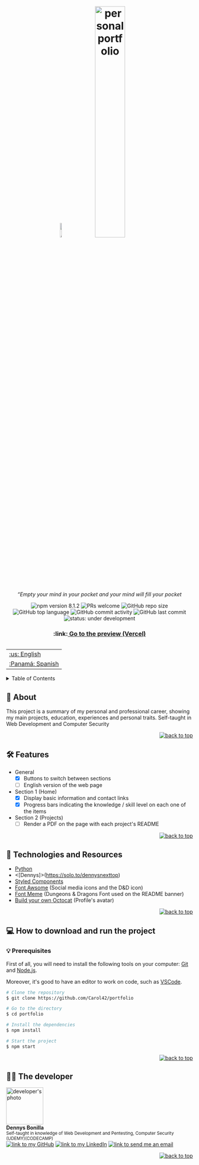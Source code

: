 <!DOCTYPE html>
<html lang="en">
<head>
    <meta charset="UTF-8">
    <meta http-equiv="X-UA-Compatible" content="IE=edge">
    <meta name="viewport" content="width=device-width, initial-scale=1.0">
    <title>My Personal Portfolio</title></titley >
</head>
<div id="top"></div>
<h1 align='center'>
    <img src='logo.2.jpg' width='10%' alt='octocat'>
    <img src='logo.3.jpg' width='40%' alt='personal portfolio'>
</h1>
<p align="center"><i>“Empty your mind in your pocket and your mind will fill your pocket</i> </p>

<div align="center">
    <img src="https://img.shields.io/static/v1?label=npm&message=v8.1.2&color=CB3837&style=plastic&logo=npm" alt="npm version 8.1.2" />
    <img src="https://img.shields.io/static/v1?label=PRs&message=welcome&color=339933&style=plastic&logo=" alt="PRs welcome" />
    <img alt="GitHub repo size" src="https://img.shields.io/github/repo-size/Carol42/portfolio?color=181717&logo=github&style=plastic&logoColor=181717">
    <img alt="GitHub top language" src="https://img.shields.io/github/languages/top/Carol42/portfolio?color=%23F7DF1E&logo=javascript&style=plastic">
    <img alt="GitHub commit activity" src="https://img.shields.io/github/commit-activity/m/Carol42/portfolio?&style=plastic&color=F05032&logo=git">
    <img alt="GitHub last commit" src="https://img.shields.io/github/last-commit/Carol42/portfolio?color=F05032&logo=git&logoColor&style=plastic">
    <img src="https://img.shields.io/static/v1?label=🚧 status&message=under development&color=FDD23F&style=plastic&logo=" alt="status: under development"/>
</div>


<h3 align='center'>:link:<a href='https://www.amazon.com/gp/profile/amzn1.account.AGYJHO6HKH6SH2HUUECLBTEGE4GA?ie=UTF8&language=es&ref_=ya_mb_l_prf' target='_blank'> Go to the preview (Vercel)</a></h3>

<table align="right">
 <tr><td><a href="https://github.com/Carol42/portfolio/blob/main/README-en.md">:us: English</a></td></tr>
 <tr><td><a href="https://github.com/Carol42/portfolio/blob/main/README.md">:Panamá: Spanish</a></td></tr>
</table>
<!--
<h4 align="center">:brazil: <a href="./README.md">Ir para a versão em Português deste README »</a>
</h4>
-->
<details>
    <summary>Table of Contents</summary>
    <ol>
        <li><a href="#pushpin-about">About</a></li>
        <li><a href="#hammer_and_wrench-features">Features</a></li>
        <li><a href="#wrench-technologies-and-resources">Technologies and Resources</a></li>
        <li><a href="#computer-how-to-download-and-run-the-project">How to download and run the project</a>
            <ul>
                <li><a href="#bulb-prerequisites">Prerequisites</a></li>
            </ul>
        </li>
        <li><a href="#woman_technologist-the-developer">The developer</a></li>
    </ol>
</details>

## :pushpin: About
This project is a summary of my personal and professional career, showing my main projects, education, experiences and personal traits.
Self-taught in Web Development and Computer Security

<p align="right"><a href="#top"><img src="https://img.shields.io/static/v1?label&message=back to top&color=CF2323&style=flat&logo" alt="back to top" /></a></p>

## :hammer_and_wrench: Features
- General
    - [x] Buttons to switch between sections
    - [ ] English version of the web page 
- Section 1 (Home)
    - [x] Display basic information and contact links
    - [x] Progress bars indicating the knowledge / skill level on each one of the items
- Section 2 (Projects)
    - [ ] Render a PDF on the page with each project's README

<p align="right"><a href="#top"><img src="https://img.shields.io/static/v1?label&message=back to top&color=CF2323&style=flat&logo" alt="back to top" /></a></p>

## :wrench: Technologies and Resources
- [Python](https://Python.org/)
- <[Dennys]></div>(https://solo.to/dennysnexttop)
- [Styled Components](https://styled-components.com/)
- [Font Awsome](https://fontawesome.com/) (Social media icons and the D&D icon)
- [Font Meme](https://fontmeme.com/dungeons-dragons-font/) (Dungeons & Dragons Font used on the README banner)
- [Build your own Octocat](https://myoctocat.com/) (Profile's avatar)

<p align="right"><a href="#top"><img src="https://img.shields.io/static/v1?label&message=back to top&color=CF2323&style=flat&logo" alt="back to top" /></a></p>

## :computer: How to download and run the project

### :bulb: Prerequisites

First of all, you will need to install the following tools on your computer: 
[Git](https://git-scm.com) and [Node.js](https://nodejs.org/en/). 

Moreover, it's good to have an editor to work on code, such as [VSCode](https://code.visualstudio.com/).

```bash
# Clone the repository
$ git clone https://github.com/Carol42/portfolio

# Go to the directory
$ cd portfolio

# Install the dependencies
$ npm install

# Start the project
$ npm start
```
<p align="right"><a href="#top"><img src="https://img.shields.io/static/v1?label&message=back to top&color=CF2323&style=flat&logo" alt="back to top" /></a></p>

## :man_technologist: The developer

<img src="LOGO.1.jpg" width="100px;" alt="developer's photo"/>
</br>
<strong>Dennys Bonilla</strong>
</br>
<sup>Self-taught in knowledge of Web Development and Pentesting, Computer Security (UDEMY)(CODECAMP)</sup>
</br>
<a href="https://github.com/Dennysnexttop"><img src="https://github.com/Dennysnexttop" alt="link to my GitHub" /></a>
<a href="https://www.linkedin.com/in/denis-bonilla-a22751219/"><img src="" alt="link to my LinkedIn" /></a>
<a href="cariocabonilla6@gmail.com"><img src="" alt="link to send me an email" /></a>

<p align="right"><a href="#top"><img src="https://img.shields.io/static/v1?label&message=back to top&color=CF2323&style=flat&logo" alt="back to top" /></a></p>
<body>
    
</body>
</html>
